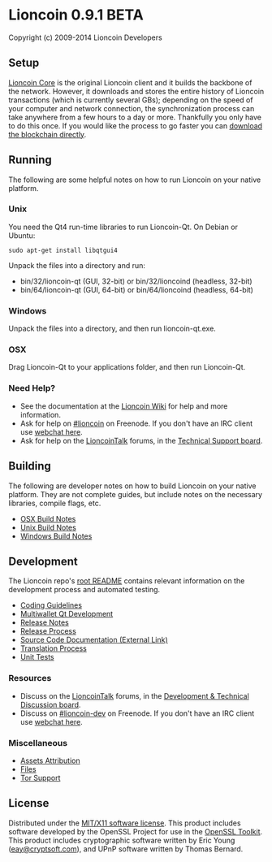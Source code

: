 Lioncoin 0.9.1 BETA
=====================

Copyright (c) 2009-2014 Lioncoin Developers


Setup
---------------------
[Lioncoin Core](http://lioncoin.info/en/download) is the original Lioncoin client and it builds the backbone of the network. However, it downloads and stores the entire history of Lioncoin transactions (which is currently several GBs); depending on the speed of your computer and network connection, the synchronization process can take anywhere from a few hours to a day or more. Thankfully you only have to do this once. If you would like the process to go faster you can [download the blockchain directly](https://bitcointalk.org/index.php?topic=145386.0).

Running
---------------------
The following are some helpful notes on how to run Lioncoin on your native platform. 

### Unix

You need the Qt4 run-time libraries to run Lioncoin-Qt. On Debian or Ubuntu:

	sudo apt-get install libqtgui4

Unpack the files into a directory and run:

- bin/32/lioncoin-qt (GUI, 32-bit) or bin/32/lioncoind (headless, 32-bit)
- bin/64/lioncoin-qt (GUI, 64-bit) or bin/64/lioncoind (headless, 64-bit)



### Windows

Unpack the files into a directory, and then run lioncoin-qt.exe.

### OSX

Drag Lioncoin-Qt to your applications folder, and then run Lioncoin-Qt.

### Need Help?

* See the documentation at the [Lioncoin Wiki](https://en.lioncoin.it/wiki/Main_Page)
for help and more information.
* Ask for help on [#lioncoin](http://webchat.freenode.net?channels=lioncoin) on Freenode. If you don't have an IRC client use [webchat here](http://webchat.freenode.net?channels=lioncoin).
* Ask for help on the [LioncoinTalk](https://bitcointalk.org/) forums, in the [Technical Support board](https://bitcointalk.org/index.php?board=4.0).

Building
---------------------
The following are developer notes on how to build Lioncoin on your native platform. They are not complete guides, but include notes on the necessary libraries, compile flags, etc.

- [OSX Build Notes](build-osx.md)
- [Unix Build Notes](build-unix.md)
- [Windows Build Notes](build-msw.md)

Development
---------------------
The Lioncoin repo's [root README](https://github.com/lioncoin/lioncoin/blob/master/README.md) contains relevant information on the development process and automated testing.

- [Coding Guidelines](coding.md)
- [Multiwallet Qt Development](multiwallet-qt.md)
- [Release Notes](release-notes.md)
- [Release Process](release-process.md)
- [Source Code Documentation (External Link)](https://dev.visucore.com/lioncoin/doxygen/)
- [Translation Process](translation_process.md)
- [Unit Tests](unit-tests.md)

### Resources
* Discuss on the [LioncoinTalk](https://bitcointalk.org/) forums, in the [Development & Technical Discussion board](https://bitcointalk.org/index.php?board=6.0).
* Discuss on [#lioncoin-dev](http://webchat.freenode.net/?channels=lioncoin) on Freenode. If you don't have an IRC client use [webchat here](http://webchat.freenode.net/?channels=lioncoin-dev).

### Miscellaneous
- [Assets Attribution](assets-attribution.md)
- [Files](files.md)
- [Tor Support](tor.md)

License
---------------------
Distributed under the [MIT/X11 software license](http://www.opensource.org/licenses/mit-license.php).
This product includes software developed by the OpenSSL Project for use in the [OpenSSL Toolkit](http://www.openssl.org/). This product includes
cryptographic software written by Eric Young ([eay@cryptsoft.com](mailto:eay@cryptsoft.com)), and UPnP software written by Thomas Bernard.
